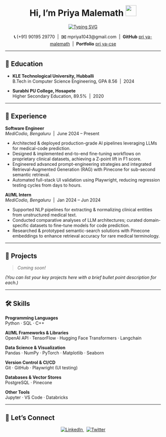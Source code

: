 <h1 align="center"><b>Hi, I’m Priya Malemath</b> <img src="https://media.giphy.com/media/hvRJCLFzcasrR4ia7z/giphy.gif" width="35"></h1>

<p align="center">
  <a href="https://github.com/priya-malemath/readme-typing-svg">
    <img src="https://readme-typing-svg.herokuapp.com?font=Time+New+Roman&color=cyan&size=25&center=true&vCenter=true&width=600&height=100&lines=Priya+Malemath;Computer+Science+Engineer;AI%2FML+Enthusiast;Building+Healthcare+AI+Solutions" alt="Typing SVG"/>
  </a>
</p>

<p align="center">
  <strong>📞</strong> (+91) 90195 29770 &nbsp;|&nbsp;
  <strong>✉️</strong> mpriya1043@gmail.com &nbsp;|&nbsp;
  <strong>GitHub</strong> <a href="https://github.com/priya-malemath">pri ya-malemath</a> &nbsp;|&nbsp;
  <strong>Portfolio</strong> <a href="https://github.com/priya-malemath">pri ya-cse</a>
</p>

---

## 🏫 Education

- **KLE Technological University, Hubballi**  
  B.Tech in Computer Science Engineering, GPA 8.56 &nbsp;|&nbsp; 2024

- **Surabhi PU College, Hosapete**  
  Higher Secondary Education, 89.5% &nbsp;|&nbsp; 2020

---

## 💼 Experience

**Software Engineer**  
*MediCodio, Bengaluru* &nbsp;|&nbsp; June 2024 – Present  
- Architected & deployed production-grade AI pipelines leveraging LLMs for medical-code prediction.  
- Designed & implemented end-to-end fine-tuning workflows on proprietary clinical datasets, achieving a Z-point lift in F1 score.  
- Engineered advanced prompt-engineering strategies and integrated Retrieval-Augmented Generation (RAG) with Pinecone for sub-second semantic retrieval.  
- Automated full-stack UI validation using Playwright, reducing regression testing cycles from days to hours.

**AI/ML Intern**  
*MediCodio, Bengaluru* &nbsp;|&nbsp; Jan 2024 – Jun 2024  
- Supported NLP pipelines for extracting & normalizing clinical entities from unstructured medical text.  
- Conducted comparative analyses of LLM architectures; curated domain-specific datasets to fine-tune models for code prediction.  
- Researched & prototyped semantic-search solutions with Pinecone embeddings to enhance retrieval accuracy for rare medical terminology.

---

## 🚀 Projects

> _Coming soon!_

_(You can list your key projects here with a brief bullet point description for each.)_

---

## 🛠️ Skills

**Programming Languages**  
Python · SQL · C++

**AI/ML Frameworks & Libraries**  
OpenAI API · TensorFlow · Hugging Face Transformers · Langchain

**Data Science & Visualization**  
Pandas · NumPy · PyTorch · Matplotlib · Seaborn

**Version Control & CI/CD**  
Git · GitHub · Playwright (UI testing)

**Databases & Vector Stores**  
PostgreSQL · Pinecone

**Other Tools**  
Jupyter · VS Code · Databricks

---

## 🤝 Let’s Connect

<p align="center">
  <a href="https://www.linkedin.com/in/priya-m-918a27248/" target="_blank">
    <img src="https://img.shields.io/badge/LinkedIn-%2300ACEE.svg?style=for-the-badge&logo=linkedin&logoColor=white" alt="LinkedIn"/>
  </a>
  &nbsp;
  <a href="https://twitter.com/Priya__m_" target="_blank">
    <img src="https://img.shields.io/badge/Twitter-%231DA1F2.svg?style=for-the-badge&logo=twitter&logoColor=white" alt="Twitter"/>
  </a>
</p>

